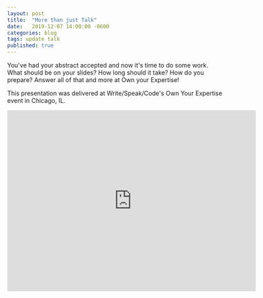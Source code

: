 ```yaml
---
layout: post
title:  "More than just Talk"
date:   2019-12-07 14:00:00 -0600
categories: blog
tags: update talk
published: true
---
```

You've had your abstract accepted and now it's time to do some work. What should be on your slides? How long should it take? How do you prepare? Answer all of that and more at Own your Expertise!

This presentation was delivered at Write/Speak/Code's Own Your Expertise event in Chicago, IL.

<iframe src="https://slides.com/amycodes/build-talk/embed" width="576" height="420" title="More than Just Talk" scrolling="no" frameborder="0" webkitallowfullscreen mozallowfullscreen allowfullscreen></iframe>